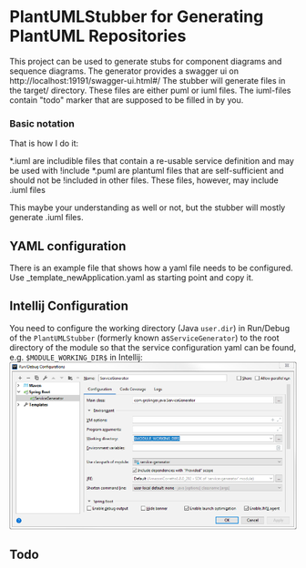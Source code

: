 # PlantUMLStubber for Generating PlantUML Repositories

This project can be used to generate stubs for component diagrams and sequence diagrams.
The generator provides a swagger ui on http://localhost:19191/swagger-ui.html#/
The stubber will generate files in the target/ directory. These files are either puml or iuml files. The iuml-files contain "todo" marker that are supposed to be filled in by you.

### Basic notation

That is how I do it:

*.iuml are includible files that contain a re-usable service definition and may be used with !include
*.puml are plantuml files that are self-sufficient and should not be !included in other files. These files, however, may include .iuml files

This maybe your understanding as well or not, but the stubber will mostly generate .iuml files. 

## YAML configuration

There is an example file that shows how a yaml file needs to be configured.
Use _template_newApplication.yaml as starting point and copy it.

## Intellij Configuration

You need to configure the working directory  (Java `user.dir`) in Run/Debug of the `PlantUMLStubber` 
(formerly known as`ServiceGenerator`) to the root directory of the module so that the service 
configuration yaml can be found, 
e.g. `$MODULE_WORKING_DIR$` in Intellij: ![](Intellij_Config.png)


## Todo
